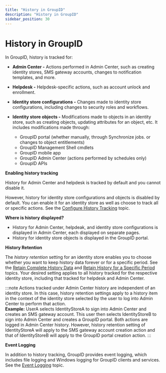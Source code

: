```yaml
---
title: "History in GroupID"
description: "History in GroupID"
sidebar_position: 30
---
```


# History in GroupID

In GroupID, history is tracked for:

- **Admin Center -** Actions performed in Admin Center, such as creating identity stores, SMS
  gateway accounts, changes to notification templates, and more.
- **Helpdesk -** Helpdesk-specific actions, such as account unlock and enrollment.
- **Identity store configurations -** Changes made to identity store configurations, including
  changes to security roles and workflows.
- **Identity store objects -** Modifications made to objects in an identity store, such as creating
  objects, updating attributes for an object, etc. It includes modifications made through:

    - GroupID portal (whether manually, through Synchronize jobs. or changes to object entitlements)
    - GroupID Management Shell cmdlets
    - GroupID mobile app
    - GroupID Admin Center (actions performed by schedules only)
    - GroupID APIs

**Enabling history tracking**

History for Admin Center and helpdesk is tracked by default and you cannot disable it.

However, history for identity store configurations and objects is disabled by default. You can
enable it for an identity store as well as choose to track all or specific actions. See the
[Configure History Tracking](/docs/directorymanager/11.0/admincenter/identitystore/configure/historytracking.md)
topic.

**Where is history displayed?**

- History for Admin Center, helpdeak, and identity store configurations is displayed in Admin
  Center, each displayed on separate pages.
- History for identity store objects is displayed in the GroupID portal.

**History Retention**

The _history retention_ setting for an identity store enables you to choose whether you want to keep
history data forever or for a specific period. See the
[Retain Complete History Data](/docs/directorymanager/11.0/admincenter/identitystore/configure/historytracking.md#retain-complete-history-data)
and
[Retain History for a Specific Period](/docs/directorymanager/11.0/admincenter/identitystore/configure/historytracking.md#retain-history-for-a-specific-period)
topics. Your desired setting applies to all history tracked for the respective identity store,
including that tracked for helpdesk and Admin Center.

:::note
Actions tracked under Admin Center history are independent of an identity store. In this case,
history retention settings apply to a history item in the context of the identity store selected by
the user to log into Admin Center to perform that action.  
**Example:** UserA selects IdentityStoreA to sign into Admin Center and creates an SMS gateway
account. This user then selects IdentityStoreB to sign into Admin Center and creates a GroupID
portal. Both actions are logged in Admin Center history. However, history retention setting of
IdentityStoreA will apply to the SMS gateway account creation action and that of IdentityStoreB will
apply to the GroupID portal creation action.
:::


**Event Logging**

In addition to history tracking, GroupID provides event logging, which includes file logging and
Windows logging for GroupID clients and services. See the
[Event Logging](/docs/directorymanager/11.0/admincenter/identitystore/view/eventlogging.md)
topic.
